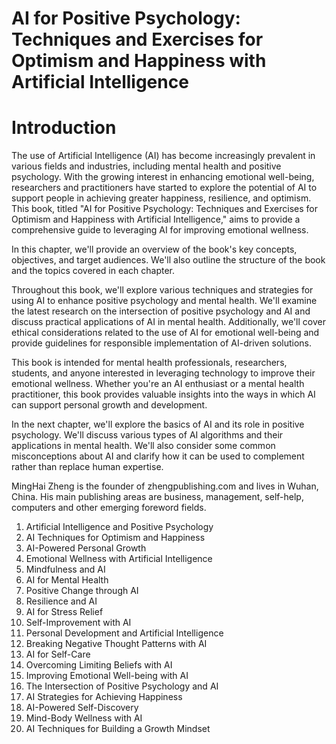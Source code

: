 # AI for Positive Psychology: Techniques and Exercises for Optimism and Happiness with Artificial Intelligence

# Introduction

The use of Artificial Intelligence (AI) has become increasingly prevalent in various fields and industries, including mental health and positive psychology. With the growing interest in enhancing emotional well-being, researchers and practitioners have started to explore the potential of AI to support people in achieving greater happiness, resilience, and optimism. This book, titled "AI for Positive Psychology: Techniques and Exercises for Optimism and Happiness with Artificial Intelligence," aims to provide a comprehensive guide to leveraging AI for improving emotional wellness.

In this chapter, we'll provide an overview of the book's key concepts, objectives, and target audiences. We'll also outline the structure of the book and the topics covered in each chapter.

Throughout this book, we'll explore various techniques and strategies for using AI to enhance positive psychology and mental health. We'll examine the latest research on the intersection of positive psychology and AI and discuss practical applications of AI in mental health. Additionally, we'll cover ethical considerations related to the use of AI for emotional well-being and provide guidelines for responsible implementation of AI-driven solutions.

This book is intended for mental health professionals, researchers, students, and anyone interested in leveraging technology to improve their emotional wellness. Whether you're an AI enthusiast or a mental health practitioner, this book provides valuable insights into the ways in which AI can support personal growth and development.

In the next chapter, we'll explore the basics of AI and its role in positive psychology. We'll discuss various types of AI algorithms and their applications in mental health. We'll also consider some common misconceptions about AI and clarify how it can be used to complement rather than replace human expertise.

MingHai Zheng is the founder of zhengpublishing.com and lives in Wuhan, China. His main publishing areas are business, management, self-help, computers and other emerging foreword fields.



1. Artificial Intelligence and Positive Psychology
2. AI Techniques for Optimism and Happiness
3. AI-Powered Personal Growth
4. Emotional Wellness with Artificial Intelligence
5. Mindfulness and AI
6. AI for Mental Health
7. Positive Change through AI
8. Resilience and AI
9. AI for Stress Relief
10. Self-Improvement with AI
11. Personal Development and Artificial Intelligence
12. Breaking Negative Thought Patterns with AI
13. AI for Self-Care
14. Overcoming Limiting Beliefs with AI
15. Improving Emotional Well-being with AI
16. The Intersection of Positive Psychology and AI
17. AI Strategies for Achieving Happiness
18. AI-Powered Self-Discovery
19. Mind-Body Wellness with AI
20. AI Techniques for Building a Growth Mindset

